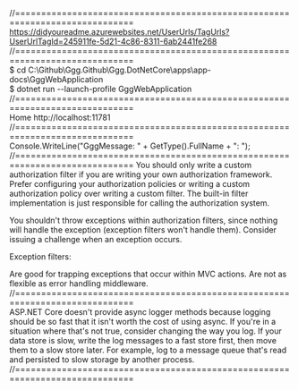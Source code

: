 ﻿//=============================================================================  
https://didyoureadme.azurewebsites.net/UserUrls/TagUrls?UserUrlTagId=245911fe-5d21-4c86-8311-6ab2441fe268
//=============================================================================  
$ cd C:\Github\Ggg.Github\Ggg.DotNetCore\apps\app-docs\GggWebApplication\
$ dotnet run --launch-profile GggWebApplication
//=============================================================================  
Home
http://localhost:11781
//=============================================================================  
Console.WriteLine("GggMessage: " + GetType().FullName + ": ");
//============================================================================= 
You should only write a custom authorization filter if you are writing your own 
authorization framework. Prefer configuring your authorization policies or 
writing a custom authorization policy over writing a custom filter. 
The built-in filter implementation is just responsible for calling the authorization 
system. 

You shouldn't throw exceptions within authorization filters, since nothing will 
handle the exception (exception filters won't handle them). Consider issuing 
a challenge when an exception occurs.

Exception filters:

Are good for trapping exceptions that occur within MVC actions.
Are not as flexible as error handling middleware.
//=============================================================================  
ASP.NET Core doesn't provide async logger methods because logging should 
be so fast that it isn't worth the cost of using async. If you're in a 
situation where that's not true, consider changing the way you log. If your 
data store is slow, write the log messages to a fast store first, then move them 
to a slow store later. For example, log to a message queue that's read and 
persisted to slow storage by another process.
//=============================================================================  
